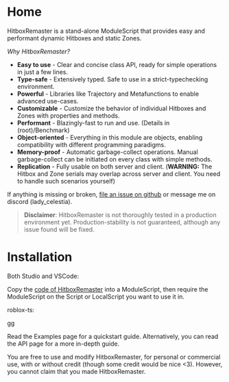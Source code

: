 # Home
HitboxRemaster is a stand-alone ModuleScript that provides easy and performant dynamic Hitboxes and static Zones.

*Why HitboxRemaster?*

- **Easy to use** - Clear and concise class API, ready for simple operations in just a few lines.
- **Type-safe** - Extensively typed. Safe to use in a strict-typechecking environment.
- **Powerful** - Libraries like Trajectory and Metafunctions to enable advanced use-cases.
- **Customizable** - Customize the behavior of individual Hitboxes and Zones with properties and methods.
- **Performant** - Blazingly-fast to run and use. (Details in (root)/Benchmark)
- **Object-oriented** - Everything in this module are objects, enabling compatibility with different programming paradigms.
- **Memory-proof** - Automatic garbage-collect operations. Manual garbage-collect can be initiated on every class with simple methods.
- **Replication** - Fully usable on both server and client. (**WARNING:** The Hitbox and Zone serials may overlap across server and client. You need to handle such scenarios yourself)

If anything is missing or broken, [file an issue on github](https://github.com/LadyCelastia/HitboxRemaster/issues) or message me on discord (lady_celestia).

> **Disclaimer**: HitboxRemaster is not thoroughly tested in a production environment yet. Production-stability is not guaranteed, although any issue found will be fixed.

# Installation
Both Studio and VSCode:

Copy the [code of HitboxRemaster](https://github.com/LadyCelastia/HitboxRemaster/blob/main/src/init.lua) into a ModuleScript, then require the ModuleScript on the Script or LocalScript you want to use it in.

roblox-ts:

gg



Read the Examples page for a quickstart guide. Alternatively, you can read the API page for a more in-depth guide.

You are free to use and modify HitboxRemaster, for personal or commercial use, with or without credit (though some credit would be nice <3). However, you cannot claim that you made HitboxRemaster.
